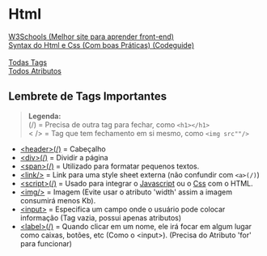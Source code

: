 <!-- for="(ID do <INPUT> que você quer que foca, quando clicar no nome ESCRITO)" -> e também só pode ser inserido dentro da tag <label>(/)
Atibuto 'title' = quando passa o mause ele mostra uma pequena caixinha com uma mensagem
input attr 'onclick' -> faz algo quando você clica ex: onclick:"funcao()"
-->

# Html

[W3Schools (Melhor site para aprender front-end)](https://www.w3schools.com/Html/default.asp)<br>
[Syntax do Html e Css (Com boas Práticas) (Codeguide)](http://codeguide.co/#html)<br><br>
[Todas Tags](https://www.w3schools.com/tags/)<br>
[Todos Atributos](https://www.w3schools.com/tags/ref_attributes.asp)

## Lembrete de Tags Importantes

> **Legenda:** <br> (/) = Precisa de outra tag para fechar, como `<h1></h1>`<br> < /> = Tag que tem fechamento em si mesmo, como `<img src""/>`

* [	&lt;header>(/)](https://www.w3schools.com/tags/tag_header.asp) = Cabeçalho
* [	&lt;div>(/)](https://www.w3schools.com/tags/tag_div.asp) = Dividir a página
* [	&lt;span>(/)](https://www.w3schools.com/tags/tag_span.asp) = Utilizado para formatar pequenos textos.
* [ &lt;link/>](https://www.w3schools.com/tags/tag_link.asp) = Link para uma style sheet externa (não confundir com `<a>(/)`)
* [	&lt;script>(/)](https://www.w3schools.com/tags/tag_script.asp) = Usado para integrar o [Javascript](https://github.com/JoaoSodre/Programacao/blob/master/Front-End/Javascript%20(Front-end).md#javascript-front-end) ou o [Css](https://github.com/JoaoSodre/Programacao/blob/master/Front-End/Css.md#css) com o HTML.
* [	&lt;img/>](https://www.w3schools.com/tags/tag_img.asp) = Imagem (Evite usar o atributo 'width' assim a imagem consumirá menos Kb).
* [	&lt;input>](https://www.w3schools.com/tags/tag_input.asp) = Especifica um campo onde o usuário pode colocar informação (Tag vazia, possui apenas atributos)
* [	&lt;label>(/)](https://www.w3schools.com/tags/tag_label.asp) = Quando clicar em um nome, ele irá focar em algum lugar como caixas, botões, etc (Como o 	&lt;input>). (Precisa do Atributo 'for' para funcionar)
